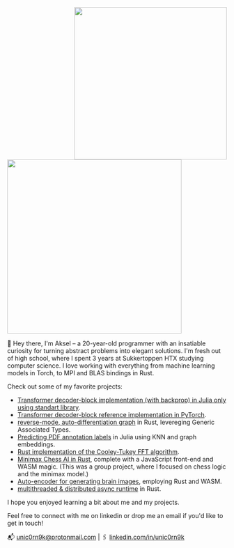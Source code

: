 <image src='https://raw.githubusercontent.com/unic0rn9k/wowitsaraytracer/master/logo.png' align='right' width="350px">
<img src='https://skillicons.dev/icons?i=python,pytorch,julia,rust,wasm,latex,linux,git,githubactions' width='400'/>

<br>

👋 Hey there, I'm Aksel – a 20-year-old programmer with an insatiable curiosity for turning abstract problems into elegant solutions.
I'm fresh out of high school, where I spent 3 years at Sukkertoppen HTX studying computer science.
I love working with everything from machine learning models in Torch, to MPI and BLAS bindings in Rust.

Check out some of my favorite projects:
- [Transformer decoder-block implementation (with backprop) in Julia only using standart library](https://github.com/unic0rn9k/shakespeare_from_scratch).
- [Transformer decoder-block reference implementation in PyTorch](https://github.com/unic0rn9k/tiny-py-transformer).
- [reverse-mode, auto-differentiation graph](https://github.com/unic0rn9k/autodiff) in Rust, levereging Generic Associated Types.
- [Predicting PDF annotation labels](https://github.com/unic0rn9k/dsv_recruitment) in Julia using KNN and graph embeddings.
- [Rust implementation of the Cooley-Tukey FFT algorithm](https://github.com/unic0rn9k/fourier-notebook).
- [Minimax Chess AI in Rust](https://github.com/Bechiscul/chess), complete with a JavaScript front-end and WASM magic. (This was a group project, where I focused on chess logic and the minimax model.)
- [Auto-encoder for generating brain images](https://gitlab.com/unic0rn9k/brainctautoencoder), employing Rust and WASM.
- [multithreaded & distributed async runtime](https://github.com/unic0rn9k/metalmorphosis) in Rust.

I hope you enjoyed learning a bit about me and my projects.

Feel free to connect with me on linkedin or drop me an email if you'd like to get in touch!

📬 unic0rn9k@protonmail.com | 🖇️ [linkedin.com/in/unic0rn9k](https://linkedin.com/in/unic0rn9k)
